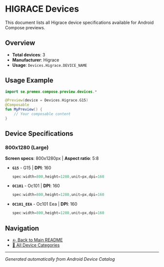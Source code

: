 # HIGRACE Devices

This document lists all Higrace device specifications available for Android Compose previews.

## Overview

- **Total devices**: 3
- **Manufacturer**: Higrace
- **Usage**: `Devices.Higrace.DEVICE_NAME`

## Usage Example

```kotlin
import se.premex.compose.preview.devices.*

@Preview(device = Devices.Higrace.G15)
@Composable
fun MyPreview() {
    // Your composable content
}
```

## Device Specifications

### 800x1280 (Large)

**Screen specs**: 800x1280px | **Aspect ratio**: 5:8

- **`G15`** - G15 | **DPI**: 160
  ```kotlin
  spec:width=800,height=1280,unit=px,dpi=160
  ```

- **`OC101`** - Oc101 | **DPI**: 160
  ```kotlin
  spec:width=800,height=1280,unit=px,dpi=160
  ```

- **`OC101_EEA`** - Oc101 Eea | **DPI**: 160
  ```kotlin
  spec:width=800,height=1280,unit=px,dpi=160
  ```

## Navigation

- [← Back to Main README](../../README.md)
- [📱 All Device Categories](../README.md)

---
*Generated automatically from Android Device Catalog*
